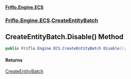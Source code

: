 #### [Friflo.Engine.ECS](index.md#'index')
### [Friflo.Engine.ECS](Friflo.Engine.ECS.md#'Friflo.Engine.ECS').[CreateEntityBatch](CreateEntityBatch.md#'Friflo.Engine.ECS.CreateEntityBatch')

## CreateEntityBatch.Disable() Method

```csharp
public Friflo.Engine.ECS.CreateEntityBatch Disable();
```

#### Returns
[CreateEntityBatch](CreateEntityBatch.md#'Friflo.Engine.ECS.CreateEntityBatch')